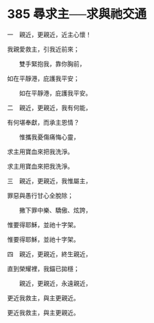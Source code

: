 # 385 尋求主──求與祂交通

一　親近，更親近，近主心懷！

我親愛救主，引我近前來；

　　雙手緊抱我，靠你胸前，

如在平靜港，庇護我平安；

　　如在平靜港，庇護我平安。

二　親近，更親近，我有何能，

有何堪奉獻，而承主恩情？

　　惟攜我憂傷痛悔心靈，

求主用寶血來把我洗淨。

求主用寶血來把我洗淨。

三　親近，更親近，我惟屬主，

罪惡與愚行甘心全脫除；

　　撇下罪中樂、驕傲、炫誇，

惟要得耶穌，並祂十字架。

惟要得耶穌，並祂十字架。

四　親近，更親近，終生親近，

直到榮耀裡，我錨已拋穩；

　　親近，更親近，永遠親近，

更近我救主，與主更親近。

更近我救主，與主更親近。

